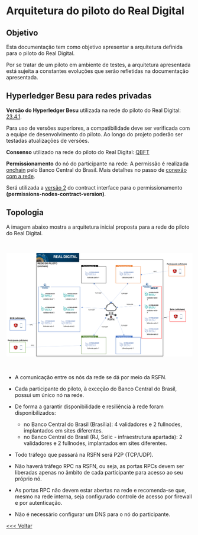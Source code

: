 # Arquitetura do piloto do Real Digital

## Objetivo

Esta documentação tem como objetivo apresentar a arquitetura definida para o piloto do Real Digital. 

Por se tratar de um piloto em ambiente de testes, a arquitetura apresentada está sujeita a constantes evoluções que serão refletidas na documentação apresentada.

## Hyperledger Besu para redes privadas

**Versão do Hyperledger Besu** utilizada na rede do piloto do Real Digital:
    [23.4.1](https://github.com/hyperledger/besu/releases/tag/23.4.1). 

Para uso de versões superiores, a compatibilidade deve ser verificada com a equipe de desenvolvimento do piloto. Ao longo do projeto poderão ser testadas atualizações de versões.

**Consenso** utilizado na rede do piloto do Real Digital:
    [QBFT](https://besu.hyperledger.org/stable/private-networks/how-to/configure/consensus/qbft/)

**Permissionamento** do nó do participante na rede:
    A permissão é realizada [onchain](https://besu.hyperledger.org/stable/private-networks/concepts/permissioning/onchain/#permissioning-contracts) pelo Banco Central do Brasil. Mais detalhes no passo de [conexão com a rede](ingresso.md).

Será utilizada a [versão 2](https://besu.hyperledger.org/stable/private-networks/how-to/use-permissioning/onchain/#specify-the-permissioning-contract-interface-version) do contract interface para o permissionamento **(permissions-nodes-contract-version)**.

## Topologia

A imagem abaixo mostra a arquitetura inicial proposta para a rede do piloto do Real Digital.

&nbsp;

![Topologia](topologia.png "Arquitetura do piloto da rede do real digital")

&nbsp;

- A comunicação entre os nós da rede se dá por meio da RSFN. 

- Cada participante do piloto, à exceção do Banco Central do Brasil, possui um único nó na rede.

- De forma a garantir disponibilidade e resiliência à rede foram disponibilizados:
  - no Banco Central do Brasil (Brasília): 4 validadores e 2 fullnodes, implantados em sites diferentes.
  - no Banco Central do Brasil (RJ, Selic - infraestrutura apartada): 2 validadores e 2 fullnodes, implantados em sites diferentes.

- Todo tráfego que passará na RSFN será P2P (TCP/UDP).

- Não haverá tráfego RPC na RSFN, ou seja, as portas RPCs devem ser liberadas apenas no âmbito de cada participante para acesso ao seu próprio nó.

- As portas RPC não devem estar abertas na rede e recomenda-se que, mesmo na rede interna, seja configurado controle de acesso por firewall e por autenticação.

- Não é necessário configurar um DNS para o nó do participante.

[<<< Voltar](README.md)
